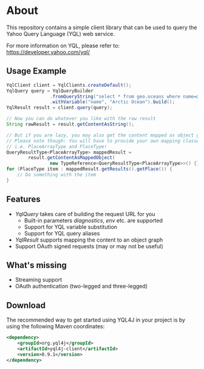 About
=====

This repository contains a simple client library that can be used to query 
the Yahoo Query Language (YQL) web service.

For more information on YQL, please refer to: https://developer.yahoo.com/yql/

Usage Example
-------------

```java
YqlClient client = YqlClients.createDefault();
YqlQuery query = YqlQueryBuilder
				.fromQueryString("select * from geo.oceans where name=@name")
				.withVariable("name", "Arctic Ocean").build();
YqlResult result = client.query(query);

// Now you can do whatever you like with the raw result
String rawResult = result.getContentAsString();

// But if you are lazy, you may also get the content mapped as object graph
// Please note though: You will have to provide your own mapping classes, 
// i.e. PlaceArrayType and PlaceType!
QueryResultType<PlaceArrayType> mappedResult = 
		result.getContentAsMappedObject(
				new TypeReference<QueryResultType<PlaceArrayType>>() {});
for (PlaceType item : mappedResult.getResults().getPlace()) {
	// Do something with the item
}
```

Features
--------
- *YqlQuery* takes care of building the request URL for you
    - Built-in parameters *diagnostics*, *env* etc. are supported
    - Support for YQL variable substitution
    - Support for YQL query aliases
- *YqlResult* supports mapping the content to an object graph
- Support OAuth signed requests (may or may not be useful)

What's missing
--------------
- Streaming support
- OAuth authentication (two-legged and three-legged)

Download
--------
The recommended way to get started using YQL4J in your project is 
by using the following Maven coordinates:

```xml
<dependency>
    <groupId>org.yql4j</groupId>
    <artifactId>yql4j-client</artifactId>
    <version>0.9.1</version>
</dependency>
```
